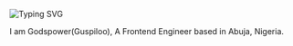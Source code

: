 
![Typing SVG](https://readme-typing-svg.demolab.com/?lines=I%20am%20Godspower%20(%22Guspiloo%22)%2C%20a%20Frontend%20Engineer%20based%20in%20Abuja%2C%20Nigeria.%20;%20A%Frontend%20Engineer%20based%20in%20Abuja%20Nigeria)


I am Godspower(Guspiloo), A Frontend Engineer based in Abuja, Nigeria.
